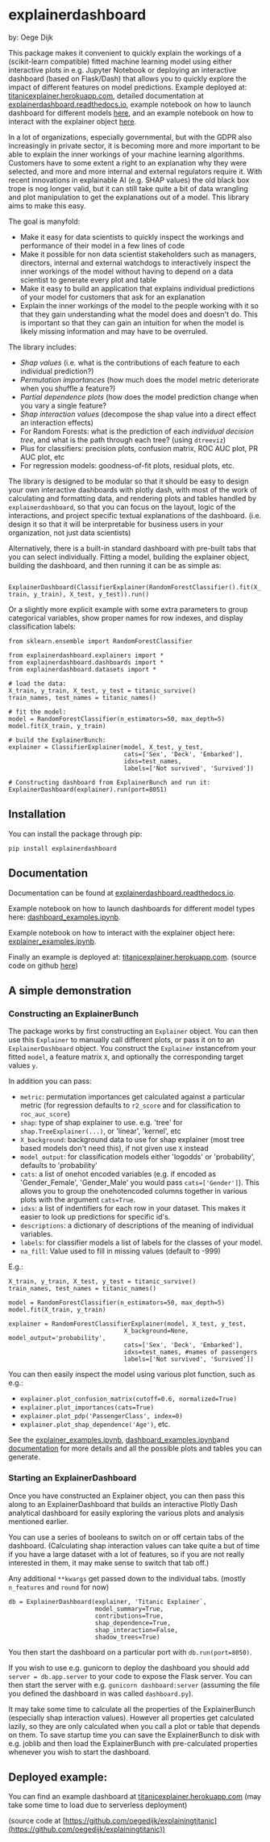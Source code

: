 # explainerdashboard
by: Oege Dijk

This package makes it convenient to quickly explain the workings of a (scikit-learn compatible)
fitted machine learning model using either interactive plots in e.g. Jupyter Notebook or 
deploying an interactive dashboard (based on Flask/Dash) that allows you to quickly explore
the impact of different features on model predictions. Example deployed at: [titanicexplainer.herokuapp.com](http://titanicexplainer.herokuapp.com), detailed documentation at [explainerdashboard.readthedocs.io](explainerdashboard.readthedocs.io), example notebook on how to launch dashboard for different models [here](https://github.com/oegedijk/explainerdashboard/blob/master/dashboard_examples.ipynb), and an example notebook on how to interact with the explainer object [here](https://github.com/oegedijk/explainerdashboard/blob/master/explainer_examples.ipynb).

In a lot of organizations, especially governmental, but with the GDPR also increasingly in private sector, it is becoming more and more important to be able to explain the inner workings of your machine learning algorithms. Customers have to some extent a right to an explanation why they were selected, and more and more internal and external regulators require it. With recent innovations in explainable AI (e.g. SHAP values) the old black box trope is nog longer valid, but it can still take quite a bit of data wrangling and plot manipulation to get the explanations out of a model. This library aims to make this easy.

The goal is manyfold:
- Make it easy for data scientists to quickly inspect the workings and performance of their model in a few lines of code
- Make it possible for non data scientist stakeholders such as managers, directors, internal and external watchdogs to interactively inspect the inner workings of the model without having to depend on a data scientist to generate every plot and table
- Make it easy to build an application that explains individual predictions of your model for customers that ask for an explanation
- Explain the inner workings of the model to the people working with it so that they gain understanding what the model does and doesn't do. This is important so that they can gain an intuition for when the model is likely missing information and may have to be overruled. 


The library includes:
- *Shap values* (i.e. what is the contributions of each feature to each individual prediction?)
- *Permutation importances* (how much does the model metric deteriorate when you shuffle a feature?)
- *Partial dependence plots* (how does the model prediction change when you vary a single feature?
- *Shap interaction values* (decompose the shap value into a direct effect an interaction effects)
- For Random Forests: what is the prediction of each *individual decision tree*, and what is the path through each tree? (using `dtreeviz`)
- Plus for classifiers: precision plots, confusion matrix, ROC AUC plot, PR AUC plot, etc
- For regression models: goodness-of-fit plots, residual plots, etc. 

The library is designed to be modular so that it should be easy to design your own interactive dashboards with plotly dash, with most of the work of calculating and formatting data, and rendering plots and tables handled by `explainerdashboard`, so that you can focus on the layout, logic of the interactions, and project specific textual explanations of the dashboard. (i.e. design it so that it will be interpretable for business users in your organization, not just data scientists)

Alternatively, there is a built-in standard dashboard with pre-built tabs that you can select individually. Fitting a model, building the explainer object, building the dashboard, and then running it can be as simple as:

`` 
ExplainerDashboard(ClassifierExplainer(RandomForestClassifier().fit(X_train, y_train), X_test, y_test)).run()
`` 

Or a slightly more explicit example with some extra parameters to group categorical variables,
show proper names for row indexes, and display classification labels:

```
from sklearn.ensemble import RandomForestClassifier

from explainerdashboard.explainers import *
from explainerdashboard.dashboards import *
from explainerdashboard.datasets import *

# load the data:
X_train, y_train, X_test, y_test = titanic_survive()
train_names, test_names = titanic_names()

# fit the model:
model = RandomForestClassifier(n_estimators=50, max_depth=5)
model.fit(X_train, y_train)

# build the ExplainerBunch:
explainer = ClassifierExplainer(model, X_test, y_test, 
                                cats=['Sex', 'Deck', 'Embarked'],
                                idxs=test_names, 
                                labels=['Not survived', 'Survived'])

# Constructing dashboard from ExplainerBunch and run it:
ExplainerDashboard(explainer).run(port=8051)

```

## Installation

You can install the package through pip:

`pip install explainerdashboard`

## Documentation

Documentation can be found at [explainerdashboard.readthedocs.io](https://explainerdashboard.readthedocs.io/en/latest/).

Example notebook on how to launch dashboards for different model types here: [dashboard_examples.ipynb](https://github.com/oegedijk/explainerdashboard/blob/master/dashboard_examples.ipynb).

Example notebook on how to interact with the explainer object here: [explainer_examples.ipynb](https://github.com/oegedijk/explainerdashboard/blob/master/explainer_examples.ipynb).

Finally an example is deployed at: [titanicexplainer.herokuapp.com](http://titanicexplainer.herokuapp.com). (source code on github [here](https://github.com/oegedijk/explainingtitanic))

## A simple demonstration

### Constructing an ExplainerBunch

The package works by first constructing an `Explainer` object. You can then use 
this `Explainer` to manually call different plots, or pass it on to an `ExplainerDashboard` 
object. You construct the  `Explainer` instancefrom your fitted `model`, a feature matrix `X`, 
and optionally the corresponding target values `y`. 

In addition you can pass:
- `metric`: permutation importances get calculated against a particular metric (for regression defaults to `r2_score` and for classification to `roc_auc_score`)
- `shap`: type of shap explainer to use. e.g. 'tree' for `shap.TreeExplainer(...)`, or 'linear', 'kernel', etc
- `X_background`: background data to use for shap explainer (most tree based models don't need this), if not given use `X` instead
- `model_output`: for classification models either 'logodds' or 'probability', defaults to 'probability'
- `cats`: a list of onehot encoded variables (e.g. if encoded as 'Gender_Female', 'Gender_Male' you would pass `cats=['Gender']`). This allows you to group the onehotencoded columns together in various plots with the argument `cats=True`. 
- `idxs`: a list of indentifiers for each row in your dataset. This makes it easier to look up predictions for specific id's.
- `descriptions`: a dictionary of descriptions of the meaning of individual variables.
- `labels`: for classifier models a list of labels for the classes of your model.
- `na_fill`: Value used to fill in missing values (default to -999)

E.g.:

```
X_train, y_train, X_test, y_test = titanic_survive()
train_names, test_names = titanic_names()

model = RandomForestClassifier(n_estimators=50, max_depth=5)
model.fit(X_train, y_train)

explainer = RandomForestClassifierExplainer(model, X_test, y_test, 
                                X_background=None, model_output='probability',
                                cats=['Sex', 'Deck', 'Embarked'],
                                idxs=test_names, #names of passengers 
                                labels=['Not survived', 'Survived'])
```

You can then easily inspect the model using various plot function, such as e.g.:
- `explainer.plot_confusion_matrix(cutoff=0.6, normalized=True)`
- `explainer.plot_importances(cats=True)`
- `explainer.plot_pdp('PassengerClass', index=0)`
- `explainer.plot_shap_dependence('Age')`, etc.

See the [explainer_examples.ipynb](explainer_examples.ipynb), [dashboard_examples.ipynb](dashboard_examples.ipynb)and [documentation](https://explainerdashboard.readthedocs.io/en/latest/) for more details and all the possible plots and tables you can generate. 

### Starting an ExplainerDashboard
Once you have constructed an Explainer object, you can then pass this along to an
ExplainerDashboard that builds an interactive Plotly Dash analytical dashboard for 
easily exploring the various plots and analysis mentioned earlier. 

You can use a series of booleans to switch on or off certain tabs of the dashboard.
(Calculating shap interaction values can take quite a but of time if you have a large dataset with a lot of features, 
so if you are not really interested in them, it may make sense to switch that tab off.)

Any additional `**kwargs` get passed down to the individual tabs. (mostly `n_features` and `round` for now)

```
db = ExplainerDashboard(explainer, 'Titanic Explainer`,
                        model_summary=True,
                        contributions=True,
                        shap_dependence=True,
                        shap_interaction=False,
                        shadow_trees=True)
```

You then start the dashboard on a particular port with `db.run(port=8050)`. 

If you wish to use e.g. gunicorn to deploy the dashboard you should add `server = db.app.server` to your code to expose the Flask server. You can then start the server with e.g. `gunicorn dashboard:server` (assuming the file you defined the dashboard in was called `dashboard.py`). 

It may take some time to calculate all the properties of the ExplainerBunch (especially shap interaction values). However all properties get calculated lazily, so they are only calculated when you call a plot or table that depends on them. To save startup time you can save the ExplainerBunch to disk with e.g. joblib and then load the ExplainerBunch with pre-calculated properties whenever you wish to start the dashboard. 


## Deployed example:

You can find an example dashboard at [titanicexplainer.herokuapp.com](http://titanicexplainer.herokuapp.com) (may take some time to load due to serverless deployment)

(source code at [https://github.com/oegedijk/explainingtitanic](https://github.com/oegedijk/explainingtitanic))
